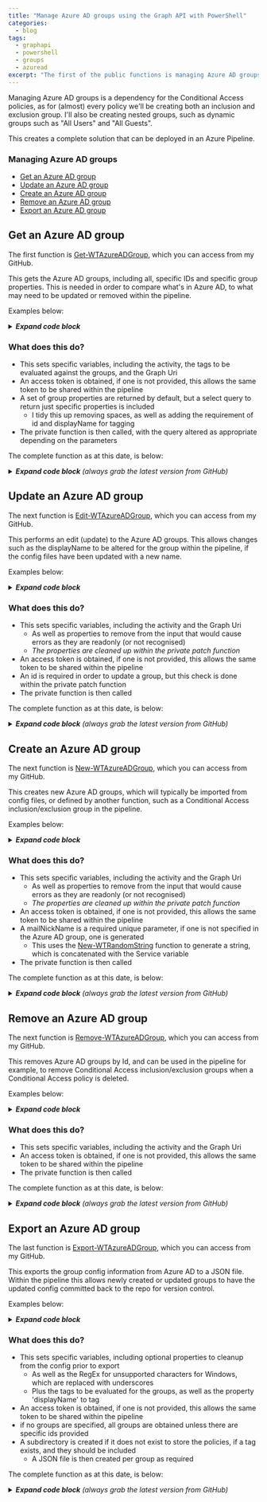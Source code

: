 ```yaml
---
title: "Manage Azure AD groups using the Graph API with PowerShell"
categories:
  - blog
tags:
  - graphapi
  - powershell
  - groups
  - azuread
excerpt: "The first of the public functions is managing Azure AD groups, this is a dependency for the Conditional Access policies, so seems a good place to start..."
---
```

Managing Azure AD groups is a dependency for the Conditional Access policies, as for (almost) every policy we'll be creating both an inclusion and exclusion group. I'll also be creating nested groups, such as dynamic groups such as "All Users" and "All Guests".

This creates a complete solution that can be deployed in an Azure Pipeline.

### Managing Azure AD groups
- [Get an Azure AD group](#get-an-azure-ad-group)
- [Update an Azure AD group](#update-an-azure-ad-group)
- [Create an Azure AD group](#create-an-azure-ad-group)
- [Remove an Azure AD group](#remove-an-azure-ad-group)
- [Export an Azure AD group](#export-an-azure-ad-group)

## Get an Azure AD group
The first function is [Get-WTAzureADGroup][function-get], which you can access from my GitHub.

This gets the Azure AD groups, including all, specific IDs and specific group properties. This is needed in order to compare what's in Azure AD, to what may need to be updated or removed within the pipeline.

Examples below:

<details>
  <summary><em><strong>Expand code block</strong></em></summary>

```powershell
# Clone repo that contains the Graph API and ToolKit functions
git clone --branch main --single-branch https://github.com/wesley-trust/GraphAPI.git
git clone --branch main --single-branch https://github.com/wesley-trust/ToolKit.git

# Dot source function into memory
. .\GraphAPI\Public\AzureAD\Groups\Get-WTAzureADGroup.ps1

# Define Variables
$ClientID = "sdg23497-sd82-983s-sdf23-dsf234kafs24"
$ClientSecret = "khsdfhbdfg723498345_sdfkjbdf~-SDFFG1"
$TenantDomain = "wesleytrustsandbox.onmicrosoft.com"
$IDs = @("gkg23497-43gf-983s-5fg36-dsf234kafs24","hsw23497-hg5d-t59b-fd35k-dsf234kafs24")
$AccessToken = "HWYLAqz6PipzzdtPwRnSN0Socozs2lZ7nsFky90UlDGTmaZY1foVojTUqFgm1vw0iBslogoP"

# Create hashtable
$ServicePrincipal = @{
  ClientID     = $ClientID
  ClientSecret = $ClientSecret
  TenantDomain = $TenantDomain
}

# Get all groups, splat the hashtable containing the service principal to obtain an access token
Get-WTAzureADGroup @ServicePrincipal

# Or pipe specific IDs to get to the function, splat the hashtable containing the service principal
$IDs | Get-WTAzureADGroup @ServicePrincipal

# Or specify each parameter individually, including an access token previously obtained
Get-WTAzureADGroup -AccessToken $AccessToken -IDs $IDs
```

</details>

### What does this do? <!-- omit in toc -->
- This sets specific variables, including the activity, the tags to be evaluated against the groups, and the Graph Uri
- An access token is obtained, if one is not provided, this allows the same token to be shared within the pipeline
- A set of group properties are returned by default, but a select query to return just specific properties is included
  - I tidy this up removing spaces, as well as adding the requirement of id and displayName for tagging
- The private function is then called, with the query altered as appropriate depending on the parameters

The complete function as at this date, is below:

<details>
  <summary><em><strong>Expand code block</strong> (always grab the latest version from GitHub)</em></summary>

```powershell
function Get-WTAzureADGroup {
    [cmdletbinding()]
    param (
        [parameter(
            Mandatory = $false,
            ValueFromPipeLineByPropertyName = $true,
            HelpMessage = "Client ID for the Azure AD service principal with Azure AD group Graph permissions"
        )]
        [string]$ClientID,
        [parameter(
            Mandatory = $false,
            ValueFromPipeLineByPropertyName = $true,
            HelpMessage = "Client secret for the Azure AD service principal with Azure AD group Graph permissions"
        )]
        [string]$ClientSecret,
        [parameter(
            Mandatory = $false,
            ValueFromPipeLineByPropertyName = $true,
            HelpMessage = "The initial domain (onmicrosoft.com) of the tenant"
        )]
        [string]$TenantDomain,
        [parameter(
            Mandatory = $false,
            ValueFromPipeLineByPropertyName = $true,
            HelpMessage = "The access token, obtained from executing Get-WTGraphAccessToken"
        )]
        [string]$AccessToken,
        [parameter(
            Mandatory = $false,
            ValueFromPipeLineByPropertyName = $true,
            HelpMessage = "Specify whether to exclude features in preview, a production API version will be used instead"
        )]
        [switch]$ExcludePreviewFeatures,
        [parameter(
            Mandatory = $false,
            ValueFromPipeLineByPropertyName = $true,
            HelpMessage = "Specify whether to exclude tag processing of groups"
        )]
        [switch]$ExcludeTagEvaluation,
        [parameter(
            Mandatory = $false,
            ValueFromPipeLineByPropertyName = $true,
            ValueFromPipeLine = $true,
            HelpMessage = "The Azure AD groups to get, this must contain valid id(s)"
        )]
        [Alias("id", "GroupID", "GroupIDs")]
        [string[]]$IDs,
        [parameter(
            Mandatory = $false,
            ValueFromPipeLineByPropertyName = $true,
            HelpMessage = "Comma separated list of properties, 'id' is always selected, 'displayName' will also be selected if tagging is not excluded"
        )]
        [string]$Select
    )
    Begin {
        try {
            # Function definitions
            $Functions = @(
                "GraphAPI\Public\Authentication\Get-WTGraphAccessToken.ps1",
                "GraphAPI\Private\Invoke-WTGraphGet.ps1"
            )

            # Function dot source
            foreach ($Function in $Functions) {
                . $Function
            }

            # Variables
            $Activity = "Getting Azure AD groups"
            $Uri = "groups"
            $Tags = @("SVC", "REF", "ENV")

        }
        catch {
            Write-Error -Message $_.Exception
            throw $_.exception
        }
    }
    Process {
        try {

            # If there is no access token, obtain one
            if (!$AccessToken) {
                $AccessToken = Get-WTGraphAccessToken `
                    -ClientID $ClientID `
                    -ClientSecret $ClientSecret `
                    -TenantDomain $TenantDomain
            }
            if ($AccessToken) {
                
                # Build Parameters
                $Parameters = @{
                    AccessToken = $AccessToken
                    Activity    = $Activity
                }
                if ($ExcludePreviewFeatures) {
                    $Parameters.Add("ExcludePreviewFeatures", $true)
                }
                if (!$ExcludeTagEvaluation) {
                    $Parameters.Add("Tags", $Tags)
                }

                # If select is specified, a different query should be built
                if ($Select) {
                    
                    # Clean up input to remove remove any spaces
                    $Select = $Select.Replace(" ", "")

                    # Adding 'id' which is required for a result, 'displayName' is also added if tagging is not excluded, as it is a dependency
                    $Select = "id,$Select"
                    if (!$ExcludeTagEvaluation) {
                        $Select = "displayName,$Select"
                    }

                    # If there are Ids, get Azure AD group with selected properties only
                    if ($IDs) {
                        $QueryResponse = foreach ($Id in $IDs) {
                            Invoke-WTGraphGet @Parameters -Uri "$Uri/$($Id)?`$select=$Select"
                        }
                    }
                    else {
                        $WarningMessage = "A select query requires an ID to be specified for the group"
                        Write-Warning $WarningMessage
                    }
                }
                else {
                    if ($IDs) {
                        $Parameters.Add("IDs", $IDs)
                    }

                    # Get Azure AD groups with default properties
                    $QueryResponse = Invoke-WTGraphGet @Parameters -Uri $Uri
                }

                # Return response if one is returned
                if ($QueryResponse) {
                    $QueryResponse
                }
                else {
                    $WarningMessage = "No Azure AD groups exist in Azure AD, or with parameters specified"
                    Write-Warning $WarningMessage
                }
            }
            else {
                $ErrorMessage = "No access token specified, obtain an access token object from Get-WTGraphAccessToken"
                Write-Error $ErrorMessage
                throw $ErrorMessage
            }
        }
        catch {
            Write-Error -Message $_.Exception
            throw $_.exception
        }
    }
    End {
        try {
            
        }
        catch {
            Write-Error -Message $_.Exception
            throw $_.exception
        }
    }
}
```

</details>

## Update an Azure AD group
The next function is [Edit-WTAzureADGroup][function-edit], which you can access from my GitHub.

This performs an edit (update) to the Azure AD groups. This allows changes such as the displayName to be altered for the group within the pipeline, if the config files have been updated with a new name.

Examples below:

<details>
  <summary><em><strong>Expand code block</strong></em></summary>

```powershell
# Clone repo that contains the Graph API functions
git clone --branch main --single-branch https://github.com/wesley-trust/GraphAPI.git

# Dot source function into memory
. .\GraphAPI\Public\AzureAD\Groups\Edit-WTAzureADGroup.ps1

# Define Variables
$AccessToken = "HWYLAqz6PipzzdtPwRnSN0Socozs2lZ7nsFky90UlDGTmaZY1foVojTUqFgm1vw0iBslogoP"
$Id = "gve33497-hb48-983s-5fg36-dsf234kafs24"
$DisplayName = "SVC-CA; Updated displayName"

# Create input object
$AzureADGroup = [PSCustomObject]@{
  id          = $Id
  displayName = $DisplayName
}

# Pipe the Azure AD group to the function, specify an access token previously obtained
$AzureADGroup | Edit-WTAzureADGroup -AccessToken $AccessToken

# Or specify each parameter individually, including an access token previously obtained
Edit-WTAzureADGroup -AccessToken $AccessToken -AzureADGroup $AzureADGroup
```

</details>

### What does this do? <!-- omit in toc -->
- This sets specific variables, including the activity and the Graph Uri
  - As well as properties to remove from the input that would cause errors as they are readonly (or not recognised)
  - _The properties are cleaned up within the private patch function_
- An access token is obtained, if one is not provided, this allows the same token to be shared within the pipeline
- An id is required in order to update a group, but this check is done within the private patch function
- The private function is then called

The complete function as at this date, is below:

<details>
  <summary><em><strong>Expand code block</strong> (always grab the latest version from GitHub)</em></summary>

```powershell
function Edit-WTAzureADGroup {
    [cmdletbinding()]
    param (
        [parameter(
            Mandatory = $false,
            ValueFromPipeLineByPropertyName = $true,
            HelpMessage = "Client ID for the Azure AD service principal with Azure AD Graph permissions"
        )]
        [string]$ClientID,
        [parameter(
            Mandatory = $false,
            ValueFromPipeLineByPropertyName = $true,
            HelpMessage = "Client secret for the Azure AD service principal with Azure AD Graph permissions"
        )]
        [string]$ClientSecret,
        [parameter(
            Mandatory = $false,
            ValueFromPipeLineByPropertyName = $true,
            HelpMessage = "The initial domain (onmicrosoft.com) of the tenant"
        )]
        [string]$TenantDomain,
        [parameter(
            Mandatory = $false,
            ValueFromPipeLineByPropertyName = $true,
            HelpMessage = "The access token, obtained from executing Get-WTGraphAccessToken"
        )]
        [string]$AccessToken,
        [parameter(
            Mandatory = $false,
            ValueFromPipeLineByPropertyName = $true,
            HelpMessage = "Specify whether to exclude features in preview, a production API version will be used instead"
        )]
        [switch]$ExcludePreviewFeatures,
        [parameter(
            Mandatory = $false,
            ValueFromPipeLineByPropertyName = $true,
            ValueFromPipeLine = $true,
            HelpMessage = "The Azure AD groups to remove, a group must have a valid id"
        )]
        [Alias('AzureADGroup', 'GroupDefinition')]
        [PSCustomObject]$AzureADGroups
    )
    Begin {
        try {
            # Function definitions
            $Functions = @(
                "GraphAPI\Public\Authentication\Get-WTGraphAccessToken.ps1",
                "GraphAPI\Private\Invoke-WTGraphPatch.ps1"
            )

            # Function dot source
            foreach ($Function in $Functions) {
                . $Function
            }

            # Variables
            $Activity = "Updating Azure AD Groups"
            $Uri = "groups"
            $CleanUpProperties = (
                "createdDateTime",
                "modifiedDateTime",
                "SideIndicator"
            )

        }
        catch {
            Write-Error -Message $_.Exception
            throw $_.exception
        }
    }
    Process {
        try {

            # If there is no access token, obtain one
            if (!$AccessToken) {
                $AccessToken = Get-WTGraphAccessToken `
                    -ClientID $ClientID `
                    -ClientSecret $ClientSecret `
                    -TenantDomain $TenantDomain
            }
            if ($AccessToken) {

                # Build Parameters
                $Parameters = @{
                    AccessToken       = $AccessToken
                    Uri               = $Uri
                    CleanUpProperties = $CleanUpProperties
                    Activity          = $Activity
                }
                if ($ExcludePreviewFeatures) {
                    $Parameters.Add("ExcludePreviewFeatures", $true)
                }

                # If there are groups to update, foreach group with a group id
                if ($AzureADGroups) {
                    
                    # Update groups
                    Invoke-WTGraphPatch `
                        @Parameters `
                        -InputObject $AzureADGroups
                }
                else {
                    $ErrorMessage = "There are no Azure AD groups to be updated"
                    Write-Error $ErrorMessage
                }
            }
            else {
                $ErrorMessage = "No access token specified, obtain an access token object from Get-WTGraphAccessToken"
                Write-Error $ErrorMessage
                throw $ErrorMessage
            }
        }
        catch {
            Write-Error -Message $_.Exception
            throw $_.exception
        }
    }
    End {
        try {
            
        }
        catch {
            Write-Error -Message $_.Exception
            throw $_.exception
        }
    }
}
```

</details>

## Create an Azure AD group
The next function is [New-WTAzureADGroup][function-new], which you can access from my GitHub.

This creates new Azure AD groups, which will typically be imported from config files, or defined by another function, such as a Conditional Access inclusion/exclusion group in the pipeline.

Examples below:

<details>
  <summary><em><strong>Expand code block</strong></em></summary>

```powershell
# Clone repo that contains the Graph API and ToolKit functions
git clone --branch main --single-branch https://github.com/wesley-trust/GraphAPI.git
git clone --branch main --single-branch https://github.com/wesley-trust/ToolKit.git

# Dot source function into memory
. .\GraphAPI\Public\AzureAD\Groups\New-WTAzureADGroup.ps1

# Define Variables
$AccessToken = "HWYLAqz6PipzzdtPwRnSN0Socozs2lZ7nsFky90UlDGTmaZY1foVojTUqFgm1vw0iBslogoP"
$DisplayName = "SVC-CA; Service Accounts"

# Create input object
$AzureADGroup = [PSCustomObject]@{
  displayName     = $DisplayName
  mailEnabled     = $false
  securityEnabled = $true
}

# Pipe the Azure AD group to the function, specify an access token previously obtained
$AzureADGroup | New-WTAzureADGroup -AccessToken $AccessToken

# Or specify each parameter individually, including an access token previously obtained
New-WTAzureADGroup -AccessToken $AccessToken -AzureADGroup $AzureADGroup
```

</details>

### What does this do? <!-- omit in toc -->
- This sets specific variables, including the activity and the Graph Uri
  - As well as properties to remove from the input that would cause errors as they are readonly (or not recognised)
  - _The properties are cleaned up within the private patch function_
- An access token is obtained, if one is not provided, this allows the same token to be shared within the pipeline
- A mailNickName is a required unique parameter, if one is not specified in the Azure AD group, one is generated
  - This uses the [New-WTRandomString][blog-tagging] function to generate a string, which is concatenated with the Service variable
- The private function is then called

The complete function as at this date, is below:

<details>
  <summary><em><strong>Expand code block</strong> (always grab the latest version from GitHub)</em></summary>

```powershell
function New-WTAzureADGroup {
    [cmdletbinding()]
    param (
        [parameter(
            Mandatory = $false,
            ValueFromPipeLineByPropertyName = $true,
            HelpMessage = "Client ID for the Azure AD service principal with Azure AD group Graph permissions"
        )]
        [string]$ClientID,
        [parameter(
            Mandatory = $false,
            ValueFromPipeLineByPropertyName = $true,
            HelpMessage = "Client secret for the Azure AD service principal with Azure AD group Graph permissions"
        )]
        [string]$ClientSecret,
        [parameter(
            Mandatory = $false,
            ValueFromPipeLineByPropertyName = $true,
            HelpMessage = "The initial domain (onmicrosoft.com) of the tenant"
        )]
        [string]$TenantDomain,
        [parameter(
            Mandatory = $false,
            ValueFromPipeLineByPropertyName = $true,
            HelpMessage = "The access token, obtained from executing Get-WTGraphAccessToken"
        )]
        [string]$AccessToken,
        [parameter(
            Mandatory = $false,
            ValueFromPipeLineByPropertyName = $true,
            HelpMessage = "Specify whether to exclude features in preview, a production API version will be used instead"
        )]
        [switch]$ExcludePreviewFeatures,
        [parameter(
            Mandatory = $false,
            ValueFromPipeLineByPropertyName = $true,
            ValueFromPipeLine = $true,
            HelpMessage = "Specify the Azure AD Groups to create"
        )]
        [Alias('AzureADGroup')]
        [PSCustomObject]$AzureADGroups
    )
    Begin {
        try {
            # Function definitions
            $Functions = @(
                "GraphAPI\Public\Authentication\Get-WTGraphAccessToken.ps1",
                "GraphAPI\Private\Invoke-WTGraphPost.ps1",
                "Toolkit\Public\New-WTRandomString.ps1"
            )

            # Function dot source
            foreach ($Function in $Functions) {
                . $Function
            }

            # Variables
            $Activity = "Creating Azure AD groups"
            $Uri = "groups"
            $CleanUpProperties = (
                "id",
                "createdDateTime",
                "modifiedDateTime",
                "SideIndicator",
                "securityIdentifier",
                "createdByAppId",
                "renewedDateTime",
                "SVC",
                "REF",
                "ENV"
            )
            $Service = "AD"

        }
        catch {
            Write-Error -Message $_.Exception
            throw $_.exception
        }
    }
    Process {
        try {

            # If there is no access token, obtain one
            if (!$AccessToken) {
                $AccessToken = Get-WTGraphAccessToken `
                    -ClientID $ClientID `
                    -ClientSecret $ClientSecret `
                    -TenantDomain $TenantDomain
            }
            if ($AccessToken) {
                
                # Build Parameters
                $Parameters = @{
                    AccessToken       = $AccessToken
                    Uri               = $Uri
                    CleanUpProperties = $CleanUpProperties
                    Activity          = $Activity
                }
                if ($ExcludePreviewFeatures) {
                    $Parameters.Add("ExcludePreviewFeatures", $true)
                }
                
                # If there are groups to deploy, for each
                if ($AzureADGroups) {

                    # Foreach group, check whether the required mailNickname exists, if not, generate this, append and return group
                    $AzureADGroups = foreach ($Group in $AzureADGroups){
                        if (!$Group.mailNickname){
                            $mailNickname = $null
                            $mailNickname = $Service + "-" + (New-WTRandomString -CharacterLength 24 -Alphanumeric)
                            $Group | Add-Member -MemberType NoteProperty -Name "mailNickname" -Value $mailNickname
                        }
                        
                        # Return group
                        $Group
                    }
                    
                    # Create groups
                    Invoke-WTGraphPost `
                        @Parameters `
                        -InputObject $AzureADGroups
                }
                else {
                    $ErrorMessage = "There are no groups to be created"
                    Write-Error $ErrorMessage
                }
            }
            else {
                $ErrorMessage = "No access token specified, obtain an access token object from Get-WTGraphAccessToken"
                Write-Error $ErrorMessage
                throw $ErrorMessage
            }
        }
        catch {
            Write-Error -Message $_.Exception
            throw $_.exception
        }
    }
    End {
        try {
            
        }
        catch {
            Write-Error -Message $_.Exception
            throw $_.exception
        }
    }
}
```

</details>

## Remove an Azure AD group
The next function is [Remove-WTAzureADGroup][function-remove], which you can access from my GitHub.

This removes Azure AD groups by Id, and can be used in the pipeline for example, to remove Conditional Access inclusion/exclusion groups when a Conditional Access policy is deleted.

Examples below:

<details>
  <summary><em><strong>Expand code block</strong></em></summary>

```powershell
# Clone repo that contains the Graph API functions
git clone --branch main --single-branch https://github.com/wesley-trust/GraphAPI.git

# Dot source function into memory
. .\GraphAPI\Public\AzureAD\Groups\Remove-WTAzureADGroup.ps1

# Define Variables
$IDs = @("gkg23497-43gf-983s-5fg36-dsf234kafs24","hsw23497-hg5d-t59b-fd35k-dsf234kafs24")
$AccessToken = "HWYLAqz6PipzzdtPwRnSN0Socozs2lZ7nsFky90UlDGTmaZY1foVojTUqFgm1vw0iBslogoP"

# Pipe specific IDs to get to the function, including an access token previously obtained
$IDs | Remove-WTAzureADGroup -AccessToken $AccessToken

# Or specify each parameter individually, including an access token previously obtained
Remove-WTAzureADGroup -AccessToken $AccessToken -IDs $IDs
```

</details>

### What does this do? <!-- omit in toc -->
- This sets specific variables, including the activity and the Graph Uri
- An access token is obtained, if one is not provided, this allows the same token to be shared within the pipeline
- The private function is then called

The complete function as at this date, is below:

<details>
  <summary><em><strong>Expand code block</strong> (always grab the latest version from GitHub)</em></summary>

```powershell
function Remove-WTAzureADGroup {
    [cmdletbinding()]
    param (
        [parameter(
            Mandatory = $false,
            ValueFromPipeLineByPropertyName = $true,
            HelpMessage = "Client ID for the Azure AD service principal with Azure AD group Graph permissions"
        )]
        [string]$ClientID,
        [parameter(
            Mandatory = $false,
            ValueFromPipeLineByPropertyName = $true,
            HelpMessage = "Client secret for the Azure AD service principal with Azure AD group Graph permissions"
        )]
        [string]$ClientSecret,
        [parameter(
            Mandatory = $false,
            ValueFromPipeLineByPropertyName = $true,
            HelpMessage = "The initial domain (onmicrosoft.com) of the tenant"
        )]
        [string]$TenantDomain,
        [parameter(
            Mandatory = $false,
            ValueFromPipeLineByPropertyName = $true,
            HelpMessage = "The access token, obtained from executing Get-WTGraphAccessToken"
        )]
        [string]$AccessToken,
        [parameter(
            Mandatory = $false,
            ValueFromPipeLineByPropertyName = $true,
            HelpMessage = "Specify whether to exclude features in preview, a production API version will be used instead"
        )]
        [switch]$ExcludePreviewFeatures,
        [parameter(
            Mandatory = $false,
            ValueFromPipeLineByPropertyName = $true,
            ValueFromPipeLine = $true,
            HelpMessage = "The Azure AD Groups to remove, this must contain valid id(s)"
        )]
        [Alias("id", "GroupID", "GroupIDs")]
        [string[]]$IDs
    )
    Begin {
        try {
            # Function definitions
            $Functions = @(
                "GraphAPI\Public\Authentication\Get-WTGraphAccessToken.ps1",
                "GraphAPI\Private\Invoke-WTGraphDelete.ps1"
            )

            # Function dot source
            foreach ($Function in $Functions) {
                . $Function
            }

            # Variables
            $Activity = "Removing Azure AD groups"
            $Uri = "groups"

        }
        catch {
            Write-Error -Message $_.Exception
            throw $_.exception
        }
    }
    Process {
        try {

            # If there is no access token, obtain one
            if (!$AccessToken) {
                $AccessToken = Get-WTGraphAccessToken `
                    -ClientID $ClientID `
                    -ClientSecret $ClientSecret `
                    -TenantDomain $TenantDomain
            }
            if ($AccessToken) {
                
                # Build Parameters
                $Parameters = @{
                    AccessToken       = $AccessToken
                    Uri               = $Uri
                    Activity          = $Activity
                }
                if ($ExcludePreviewFeatures) {
                    $Parameters.Add("ExcludePreviewFeatures", $true)
                }
                
                # If there are policies to be removed,  remove them
                if ($IDs) {
                    Invoke-WTGraphDelete `
                        @Parameters `
                        -IDs $IDs
                }
                else {
                    $ErrorMessage = "There are no Ids specified which are required to remove groups"
                    Write-Error $ErrorMessage
                }
            }
            else {
                $ErrorMessage = "No access token specified, obtain an access token object from Get-WTGraphAccessToken"
                Write-Error $ErrorMessage
                throw $ErrorMessage
            }
        }
        catch {
            Write-Error -Message $_.Exception
            throw $_.exception
        }
    }
    End {
        try {
            
        }
        catch {
            Write-Error -Message $_.Exception
            throw $_.exception
        }
    }
}
```

</details>

## Export an Azure AD group
The last function is [Export-WTAzureADGroup][function-export], which you can access from my GitHub.

This exports the group config information from Azure AD to a JSON file. Within the pipeline this allows newly created or updated groups to have the updated config committed back to the repo for version control.

Examples below:

<details>
  <summary><em><strong>Expand code block</strong></em></summary>

```powershell
# Clone repo that contains the Graph API and ToolKit functions
git clone --branch main --single-branch https://github.com/wesley-trust/GraphAPI.git
git clone --branch main --single-branch https://github.com/wesley-trust/ToolKit.git

# Dot source function into memory
. .\GraphAPI\Public\AzureAD\Groups\Export-WTAzureADGroup.ps1

# Define Variables
$IDs = @("gkg23497-43gf-983s-5fg36-dsf234kafs24","hsw23497-hg5d-t59b-fd35k-dsf234kafs24")
$AccessToken = "HWYLAqz6PipzzdtPwRnSN0Socozs2lZ7nsFky90UlDGTmaZY1foVojTUqFgm1vw0iBslogoP"
$Path = "GraphAPIConfig\AzureAD\Groups"

# Export all groups from Azure AD to the path specified, including an access token previously obtained
Export-WTAzureADGroup -AccessToken $AccessToken -Path $Path

# Or pipe specific IDs to the function to export to the path specified, including an access token previously obtained
$IDs | Export-WTAzureADGroup -AccessToken $AccessToken -Path $Path

# Or specify each parameter individually, including an access token previously obtained
Export-WTAzureADGroup -AccessToken $AccessToken -Path $Path -IDs $IDs
```

</details>

### What does this do? <!-- omit in toc -->
- This sets specific variables, including optional properties to cleanup from the config prior to export
  - As well as the RegEx for unsupported characters for Windows, which are replaced with underscores
  - Plus the tags to be evaluated for the groups, as well as the property 'displayName' to tag
- An access token is obtained, if one is not provided, this allows the same token to be shared within the pipeline
- if no groups are specified, all groups are obtained unless there are specific ids provided
- A subdirectory is created if it does not exist to store the policies, if a tag exists, and they should be included
  - A JSON file is then created per group as required

The complete function as at this date, is below:

<details>
  <summary><em><strong>Expand code block</strong> (always grab the latest version from GitHub)</em></summary>

```powershell
function Export-WTAzureADGroup {
    [cmdletbinding()]
    param (
        [parameter(
            Mandatory = $false,
            ValueFromPipeLineByPropertyName = $true,
            HelpMessage = "Client ID for the Azure AD service principal with AzureAD Graph permissions"
        )]
        [string]$ClientID,
        [parameter(
            Mandatory = $false,
            ValueFromPipeLineByPropertyName = $true,
            HelpMessage = "Client secret for the Azure AD service principal with AzureAD Graph permissions"
        )]
        [string]$ClientSecret,
        [parameter(
            Mandatory = $false,
            ValueFromPipeLineByPropertyName = $true,
            HelpMessage = "The initial domain (onmicrosoft.com) of the tenant"
        )]
        [string]$TenantDomain,
        [parameter(
            Mandatory = $false,
            ValueFromPipeLineByPropertyName = $true,
            HelpMessage = "The access token, obtained from executing Get-WTGraphAccessToken"
        )]
        [string]$AccessToken,
        [parameter(
            Mandatory = $false,
            ValueFromPipeLineByPropertyName = $true,
            HelpMessage = "The path where the JSON file(s) will be created"
        )]
        [string]$Path,
        [parameter(
            Mandatory = $false,
            ValueFromPipeLineByPropertyName = $true,
            HelpMessage = "The file path where the JSON file will be created"
        )]
        [string]$FilePath,
        [parameter(
            Mandatory = $false,
            ValueFromPipeLineByPropertyName = $true,
            HelpMessage = "Specify whether to exclude features in preview, a production API version will be used instead"
        )]
        [switch]$ExcludePreviewFeatures,
        [parameter(
            Mandatory = $false,
            ValueFromPipeLineByPropertyName = $true,
            HelpMessage = "Specify whether to exclude the cleanup operations of the groups to be exported"
        )]
        [switch]$ExcludeExportCleanup,
        [parameter(
            Mandatory = $false,
            ValueFromPipeLineByPropertyName = $true,
            HelpMessage = "Specify whether to exclude tag processing of groups"
        )]
        [switch]$ExcludeTagEvaluation,
        [parameter(
            Mandatory = $false,
            ValueFromPipeLineByPropertyName = $true,
            HelpMessage = "The AzureAD groups to get, this must contain valid id(s), when not specified, all groups are returned"
        )]
        [Alias("Group", "AzureADGroup")]
        [pscustomobject]$AzureADGroups,
        [parameter(
            Mandatory = $false,
            ValueFromPipeLineByPropertyName = $true,
            HelpMessage = "The AzureAD groups to get, this must contain valid id(s), when not specified, all groups are returned"
        )]
        [Alias("id", "GroupID", "GroupIDs")]
        [string[]]$IDs,
        [parameter(
            Mandatory = $false,
            ValueFromPipeLineByPropertyName = $true,
            HelpMessage = "The tag to use as the subdirectory to organise the export, default is 'SVC'"
        )]
        [Alias("Tag")]
        [string]$DirectoryTag = "SVC"
    )
    Begin {
        try {
            # Function definitions
            $Functions = @(
                "GraphAPI\Public\Authentication\Get-WTGraphAccessToken.ps1",
                "GraphAPI\Public\AzureAD\Groups\Get-WTAzureADGroup.ps1",
                "Toolkit\Public\Invoke-WTPropertyTagging.ps1"
            )

            # Function dot source
            foreach ($Function in $Functions) {
                . $Function
            }
            
            # Variables
            $CleanUpProperties = (
                "id",
                "createdDateTime",
                "modifiedDateTime"
            )
            $UnsupportedCharactersRegEx = '[\\\/:*?"<>|]'
            $Tags = @("SVC", "REF", "ENV")
            $PropertyToTag = "DisplayName"
            $Delimiter = "-"
            $Counter = 1
        }
        catch {
            Write-Error -Message $_.Exception
            throw $_.exception
        }
    }
    Process {
        try {

            # If group object is provided, tag these
            if ($AzureADGroups) {

                # Evaluate the tags on the policies to be created, if not set to exclude
                if (!$ExcludeTagEvaluation) {
                    $AzureADGroups = Invoke-WTPropertyTagging -Tags $Tags -QueryResponse $AzureADGroups -PropertyToTag $PropertyToTag
                }
            }
            
            # If there are no groups to export, get groups based on specified parameters
            if (!$AzureADGroups) {
                
                # If there is no access token, obtain one
                if (!$AccessToken) {
                    $AccessToken = Get-WTGraphAccessToken `
                        -ClientID $ClientID `
                        -ClientSecret $ClientSecret `
                        -TenantDomain $TenantDomain
                }

                if ($AccessToken) {

                    # Build Parameters
                    $Parameters = @{
                        AccessToken = $AccessToken
                    }
                    if ($ExcludeTagEvaluation) {
                        $Parameters.Add("ExcludeTagEvaluation", $true)
                    }
                    if ($ExcludePreviewFeatures) {
                        $Parameters.Add("ExcludePreviewFeatures", $true)
                    }
                    if ($IDs) {
                        $Parameters.Add("GroupIDs", $IDs)
                    }
                    
                    # Get all AzureAD groups
                    $AzureADGroups = Get-WTAzureADGroup @Parameters

                    if (!$AzureADGroups) {
                        $ErrorMessage = "Microsoft Graph did not return a valid response"
                        Write-Error $ErrorMessage
                        throw $ErrorMessage
                    }
                }
                else {
                    $ErrorMessage = "No access token specified, obtain an access token object from Get-WTGraphAccessToken"
                    Write-Error $ErrorMessage
                    throw $ErrorMessage
                }
            }

            # If there are groups
            if ($AzureADGroups) {

                # Sort and filter (if applicable) groups
                $AzureADGroups = $AzureADGroups | Sort-Object displayName
                if (!$ExcludeExportCleanup) {
                    $AzureADGroups | Foreach-object {
                            
                        # Cleanup properties for export
                        foreach ($Property in $CleanUpProperties) {
                            $_.PSObject.Properties.Remove("$Property")
                        }
                    }
                }

                # Export to JSON
                Write-Host "Exporting AzureAD Groups (Count: $($AzureADGroups.count))"

                # If a file path is specified, output all groups in one JSON formatted file
                if ($FilePath) {
                    $AzureADGroups | ConvertTo-Json -Depth 10 `
                    | Out-File -Force -FilePath $FilePath
                }
                else {
                    foreach ($Group in $AzureADGroups) {

                        # Remove characters not supported in Windows file names
                        $GroupDisplayName = $Group.displayname -replace $UnsupportedCharactersRegEx, "_"
                        
                        # Concatenate directory, if not set to exclude, else, append tag
                        if (!$ExcludeTagEvaluation) {
                            if ($Group.$DirectoryTag) {
                                $Directory = "$DirectoryTag$Delimiter$($Group.$DirectoryTag)"
                            }
                            else {
                                $Directory = "\"
                            }
                        }
                        else {
                            $Directory = "\"
                        }
                            
                        # If directory path does not exist for export, create it
                        $TestPath = Test-Path $Path\$Directory -PathType Container
                        if (!$TestPath) {
                            New-Item -Path $Path\$Directory -ItemType Directory | Out-Null
                        }

                        # Output current status
                        Write-Host "Processing Group $Counter with file name: $GroupDisplayName.json"
                            
                        # Output individual Group JSON file
                        $Group | ConvertTo-Json -Depth 10 `
                        | Out-File -Force -FilePath "$Path\$Directory\$GroupDisplayName.json"

                        # Increment counter
                        $Counter++
                    }
                }
            }
            else {
                $WarningMessage = "There are no AzureAD groups to export"
                Write-Warning $WarningMessage
            }
        }
        catch {
            Write-Error -Message $_.Exception
            throw $_.exception
        }
    }
    End {
        try {
            
        }
        catch {
            Write-Error -Message $_.Exception
            throw $_.exception
        }
    }
}
```

</details>

[function-get]: https://github.com/wesley-trust/GraphAPI/blob/main/Public/AzureAD/Groups/Get-WTAzureADGroup.ps1
[function-edit]: https://github.com/wesley-trust/GraphAPI/blob/main/Public/AzureAD/Groups/Edit-WTAzureADGroup.ps1
[function-new]: https://github.com/wesley-trust/GraphAPI/blob/main/Public/AzureAD/Groups/New-WTAzureADGroup.ps1
[function-remove]: https://github.com/wesley-trust/GraphAPI/blob/main/Public/AzureAD/Groups/Remove-WTAzureADGroup.ps1
[function-export]: https://github.com/wesley-trust/GraphAPI/blob/main/Public/AzureAD/Groups/Export-WTAzureADGroup.ps1
[blog-tagging]: /blog/generating-random-string